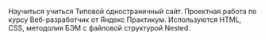 Научиться учиться
Типовой одностраничный сайт. Проектная работа по курсу Веб-разработчик от Яндекс Практикум. Используются HTML, CSS, методолия БЭМ с файловой структурой Nested.
